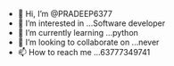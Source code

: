 - 👋 Hi, I’m @PRADEEP6377
- 👀 I’m interested in ...Software developer
- 🌱 I’m currently learning ...python
- 💞️ I’m looking to collaborate on ...never
- 📫 How to reach me ...63777349741

<!---
PRADEEP6377/PRADEEP6377 is a ✨ special ✨ repository because its `README.md` (this file) appears on your GitHub profile.
You can click the Preview link to take a look at your changes.
--->
